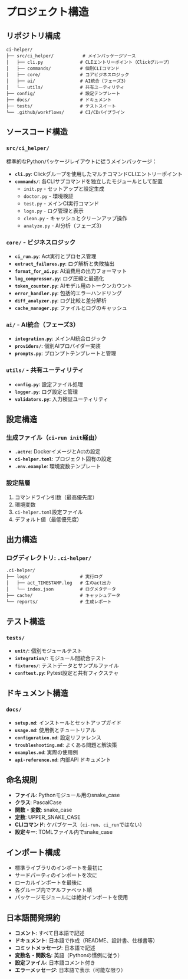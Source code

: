 # プロジェクト構造

## リポジトリ構成

```
ci-helper/
├── src/ci_helper/           # メインパッケージソース
│   ├── cli.py              # CLIエントリーポイント（Clickグループ）
│   ├── commands/           # 個別CLIコマンド
│   ├── core/               # コアビジネスロジック
│   ├── ai/                 # AI統合（フェーズ3）
│   └── utils/              # 共有ユーティリティ
├── config/                 # 設定テンプレート
├── docs/                   # ドキュメント
├── tests/                  # テストスイート
└── .github/workflows/      # CI/CDパイプライン
```

## ソースコード構造

### `src/ci_helper/`
標準的なPythonパッケージレイアウトに従うメインパッケージ：

- **`cli.py`**: Clickグループを使用したマルチコマンドCLIエントリーポイント
- **`commands/`**: 各CLIサブコマンドを独立したモジュールとして配置
  - `init.py` - セットアップと設定生成
  - `doctor.py` - 環境検証
  - `test.py` - メインCI実行コマンド
  - `logs.py` - ログ管理と表示
  - `clean.py` - キャッシュとクリーンアップ操作
  - `analyze.py` - AI分析（フェーズ3）

### `core/` - ビジネスロジック
- **`ci_run.py`**: Act実行とプロセス管理
- **`extract_failures.py`**: ログ解析と失敗抽出
- **`format_for_ai.py`**: AI消費用の出力フォーマット
- **`log_compressor.py`**: ログ圧縮と最適化
- **`token_counter.py`**: AIモデル用のトークンカウント
- **`error_handler.py`**: 包括的エラーハンドリング
- **`diff_analyzer.py`**: ログ比較と差分解析
- **`cache_manager.py`**: ファイルとログのキャッシュ

### `ai/` - AI統合（フェーズ3）
- **`integration.py`**: メインAI統合ロジック
- **`providers/`**: 個別AIプロバイダー実装
- **`prompts.py`**: プロンプトテンプレートと管理

### `utils/` - 共有ユーティリティ
- **`config.py`**: 設定ファイル処理
- **`logger.py`**: ログ設定と管理
- **`validators.py`**: 入力検証ユーティリティ

## 設定構造

### 生成ファイル（`ci-run init`経由）
- **`.actrc`**: DockerイメージとActの設定
- **`ci-helper.toml`**: プロジェクト固有の設定
- **`.env.example`**: 環境変数テンプレート

### 設定階層
1. コマンドライン引数（最高優先度）
2. 環境変数
3. `ci-helper.toml`設定ファイル
4. デフォルト値（最低優先度）

## 出力構造

### ログディレクトリ: `.ci-helper/`
```
.ci-helper/
├── logs/                   # 実行ログ
│   ├── act_TIMESTAMP.log   # 生のact出力
│   └── index.json          # ログメタデータ
├── cache/                  # キャッシュデータ
└── reports/                # 生成レポート
```

## テスト構造

### `tests/`
- **`unit/`**: 個別モジュールテスト
- **`integration/`**: モジュール間統合テスト
- **`fixtures/`**: テストデータとサンプルファイル
- **`conftest.py`**: Pytest設定と共有フィクスチャ

## ドキュメント構造

### `docs/`
- **`setup.md`**: インストールとセットアップガイド
- **`usage.md`**: 使用例とチュートリアル
- **`configuration.md`**: 設定リファレンス
- **`troubleshooting.md`**: よくある問題と解決策
- **`examples.md`**: 実際の使用例
- **`api-reference.md`**: 内部API ドキュメント

## 命名規則

- **ファイル**: Pythonモジュール用のsnake_case
- **クラス**: PascalCase
- **関数・変数**: snake_case
- **定数**: UPPER_SNAKE_CASE
- **CLIコマンド**: ケバブケース（`ci-run`、`ci_run`ではない）
- **設定キー**: TOMLファイル内でsnake_case

## インポート構成

- 標準ライブラリのインポートを最初に
- サードパーティのインポートを次に
- ローカルインポートを最後に
- 各グループ内でアルファベット順
- パッケージモジュールには絶対インポートを使用

## 日本語開発規約

- **コメント**: すべて日本語で記述
- **ドキュメント**: 日本語で作成（README、設計書、仕様書等）
- **コミットメッセージ**: 日本語で記述
- **変数名・関数名**: 英語（Pythonの慣例に従う）
- **設定ファイル**: 日本語コメント付き
- **エラーメッセージ**: 日本語で表示（可能な限り）
